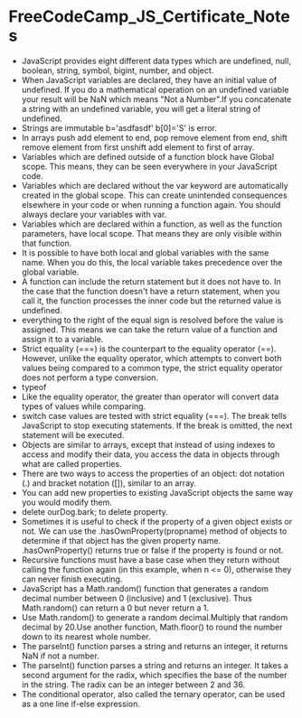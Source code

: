 # FreeCodeCamp_JS_Certificate_Notes

* JavaScript provides eight different data types which are undefined, null, boolean, string, symbol, bigint, number, and object.
* When JavaScript variables are declared, they have an initial value of undefined. If you do a mathematical operation on an undefined variable your result will be NaN which means "Not a Number".If you concatenate a string with an undefined variable, you will get a literal string of undefined.
* Strings are immutable b='asdfasdf' b[0]='S' is error.
* In arrays push add element to end, pop remove element from end, shift remove element from first unshift add element to first of array.
* Variables which are defined outside of a function block have Global scope. This means, they can be seen everywhere in your JavaScript code.
* Variables which are declared without the var keyword are automatically created in the global scope. This can create unintended consequences elsewhere in your code or when running a function again. You should always declare your variables with var.
* Variables which are declared within a function, as well as the function parameters, have local scope. That means they are only visible within that function.
* It is possible to have both local and global variables with the same name. When you do this, the local variable takes precedence over the global variable.
* A function can include the return statement but it does not have to. In the case that the function doesn't have a return statement, when you call it, the function processes the inner code but the returned value is undefined.
* everything to the right of the equal sign is resolved before the value is assigned. This means we can take the return value of a function and assign it to a variable.
* Strict equality (===) is the counterpart to the equality operator (==). However, unlike the equality operator, which attempts to convert both values being compared to a common type, the strict equality operator does not perform a type conversion.
* typeof
* Like the equality operator, the greater than operator will convert data types of values while comparing.
* switch case values are tested with strict equality (===). The break tells JavaScript to stop executing statements. If the break is omitted, the next statement will be executed.
* Objects are similar to arrays, except that instead of using indexes to access and modify their data, you access the data in objects through what are called properties.
* There are two ways to access the properties of an object: dot notation (.) and bracket notation ([]), similar to an array.
* You can add new properties to existing JavaScript objects the same way you would modify them.
* delete ourDog.bark; to delete property.
* Sometimes it is useful to check if the property of a given object exists or not. We can use the .hasOwnProperty(propname) method of objects to determine if that object has the given property name. .hasOwnProperty() returns true or false if the property is found or not.
* Recursive functions must have a base case when they return without calling the function again (in this example, when n <= 0), otherwise they can never finish executing.
* JavaScript has a Math.random() function that generates a random decimal number between 0 (inclusive) and 1 (exclusive). Thus Math.random() can return a 0 but never return a 1.
* Use Math.random() to generate a random decimal.Multiply that random decimal by 20.Use another function, Math.floor() to round the number down to its nearest whole number.
* The parseInt() function parses a string and returns an integer, it returns NaN if not a number.
* The parseInt() function parses a string and returns an integer. It takes a second argument for the radix, which specifies the base of the number in the string. The radix can be an integer between 2 and 36.
* The conditional operator, also called the ternary operator, can be used as a one line if-else expression.
